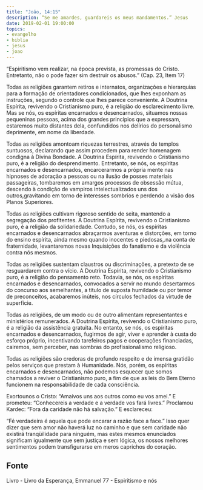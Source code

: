 ```yaml
---
title: "João, 14:15"
description: “Se me amardes, guardareis os meus mandamentos.” Jesus
date: 2019-02-01 19:00:00
topics: 
- evangelho
- biblia
- jesus
- joao
---
```


“Espiritismo vem realizar, na época prevista, as promessas do Cristo.
Entretanto, não o pode fazer sim destruir os abusos.” (Cap. 23, Item 17)

Todas as religiões garantem retiros e internatos, organizações e hierarquias
para a formação de orientadores condicionados, que lhes exponham as instruções,
segundo o controle que lhes parece conveniente. A Doutrina Espírita, revivendo o
Cristianismo puro, é a religião do esclarecimento livre. Mas se nós, os espíritas
encarnados e desencarnados, situamos nossas pequeninas pessoas, acima dos
grandes princípios que a expressam, estaremos muito distantes dela, confundidos
nos delírios do personalismo deprimente, em nome da liberdade.

Todas as religiões amontoam riquezas terrestres, através de templos
suntuosos, declarando que assim procedem para render homenagem condigna à
Divina Bondade. A Doutrina Espírita, revivendo o Cristianismo puro, é a religião do
desprendimento. Entretanto, se nós, os espíritas encarnados e desencarnados,
encarcerarmos a própria mente nas hipnoses de adoração a pessoas ou na ilusão de
posses materiais passageiras, tombaremos em amargos processos de obsessão
mútua, descendo à condição de vampiros intelectualizados uns dos outros,gravitando
em torno de interesses sombrios e perdendo a visão dos Planos Superiores.

Todas as religiões cultivam rigoroso sentido de seita, mantendo a
segregação dos profitentes. A Doutrina Espírita, revivendo o Cristianismo puro, é a
religião da solidariedade. Contudo, se nós, os espíritas encarnados e desencarnados
abraçarmos aventuras e distorções, em torno do ensino espírita, ainda mesmo
quando inocentes e piedosas,.na conta de fraternidade, levantaremos novas
Inquisições do fanatismo e da violência contra nós mesmos.

Todas as religiões sustentam claustros ou discriminações, a pretexto de se
resguardarem contra o vício. A Doutrina Espírita, revivendo o Cristianismo puro, é a
religião do pensamento reto. Todavia, se nós, os espíritas encarnados e
desencarnados, convocados a servir no mundo desertarmos do concurso aos
semelhantes, a título de suposta humildade ou por temor de preconceitos,
acabaremos inúteis, nos círculos fechados da virtude de superfície.

Todas as religiões, de um modo ou de outro alimentam representantes e
ministérios remunerados. A Doutrina Espírita, revivendo o Cristianismo puro, é a
religião da assistência gratuita. No entanto, se nós, os espíritas encarnados e
desencarnados, fugirmos de agir, viver e aprender à custa do esforço próprio,
incentivando tarefeiros pagos e cooperações financiadas, cairemos, sem perceber,
nas sombras do profissionalismo religioso.

Todas as religiões são credoras de profundo respeito e de imensa gratidão
pelos serviços que prestam à Humanidade. Nós, porém, os espíritas encarnados e
desencarnados, não podemos esquecer que somos chamados a reviver o
Cristianismo puro, a fim de que as leis do Bem Eterno funcionem na
responsabilidade de cada consciência.

Exortou­nos o Cristo: “Amai­vos uns aos outros como eu vos amei.” E
prometeu: “Conhecereis a verdade e a verdade vos fará livres.”
Proclamou Kardec: “Fora da caridade não há salvação.” E esclareceu:

“Fé verdadeira é aquela que pode encarar a razão face a face.”
Isso quer dizer que sem amor não haverá luz no caminho e que sem
caridade não existirá tranqüilidade para ninguém, mas estes mesmos enunciados
significam igualmente que sem justiça e sem lógica, os nossos melhores sentimentos
podem transfigurar­se em meros caprichos do coração.


## Fonte
Livro - Livro da Esperança, Emmanuel
77 - Espiritismo e nós
